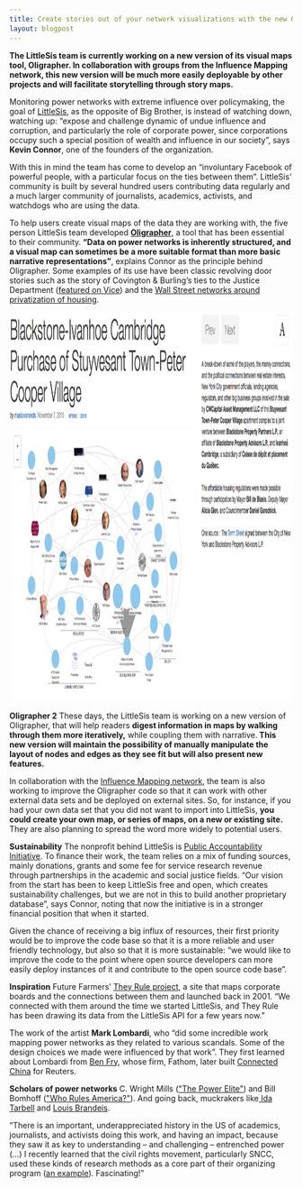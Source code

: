 ```yaml
---
title: Create stories out of your network visualizations with the new Oligrapher
layout: blogpost
---
```


<strong>The LittleSis team is currently working on a new version of its visual maps tool, Oligrapher. In collaboration with groups from the Influence Mapping network, this new version will be much more easily deployable by other projects and will facilitate storytelling through story maps.</strong>

<!--more-->

Monitoring power networks with extreme influence over policymaking, the goal of <a href="http://littlesis.org" target="_blank">LittleSis</a>, as the opposite of Big Brother, is instead of watching down, watching up: “expose and challenge dynamic of undue influence and corruption, and particularly the role of corporate power, since corporations occupy such a special position of wealth and influence in our society”, says <strong>Kevin Connor</strong>, one of the founders of the organization.

With this in mind the team has come to develop an “involuntary Facebook of powerful people, with a particular focus on the ties between them”. LittleSis’ community is built by several hundred users contributing data regularly and a much larger community of journalists, academics, activists, and watchdogs who are using the data.

To help users create visual maps of the data they are working with, the five person LittleSis team developed <a href="http://littlesis.org/oligrapher" target="_blank"><strong>Oligrapher</strong></a>, a tool that has been essential to their community.<strong> “Data on power networks is inherently structured, and a visual map can sometimes be a more suitable format than more basic narrative representations”</strong>, explains Connor as the principle behind Oligrapher. Some examples of its use have been classic revolving door stories such as the story of Covington &amp; Burling’s ties to the Justice Department (<a href="https://news.vice.com/article/how-eric-holders-corporate-law-firm-is-turning-into-shadow-justice-department">featured on Vice</a>) and the <a href="http://littlesis.org/maps/1079-blackstone-ivanhoe-cambridge-purchase-of-stuyvesant-town-peter-cooper-village">Wall Street networks around privatization of housing</a>.

<img class="size-full wp-image-554 aligncenter" src="/assets/images/Oligrapher-1.png" alt="Oligrapher1" width="1239" height="691" />

<strong>Oligrapher 2</strong>
These days, the LittleSis team is working on a new version of Oligrapher, that will help readers <strong>digest information in maps by walking through them more iteratively,</strong> while coupling them with narrative.<strong> This new version will maintain the possibility of manually manipulate the layout of nodes and edges as they see fit but will also present new features.</strong>

In collaboration with the <a href="http://influencemapping.org" target="_blank">Influence Mapping network</a>, the team is also working to improve the Oligrapher code so that it can work with other external data sets and be deployed on external sites. So, for instance, if you had your own data set that you did not want to import into LittleSis, <strong>you could create your own map, or series of maps, on a new or existing site. </strong>They are also planning to spread the word more widely to potential users.

<strong>Sustainability</strong>
The nonprofit behind LittleSis is <a href="http://public-accountability.org" target="_blank">Public Accountability Initiative</a>. To finance their work, the team relies on a mix of funding sources, mainly donations, grants and some fee for service research revenue through partnerships in the academic and social justice fields. “Our vision from the start has been to keep LittleSis free and open, which creates sustainability challenges, but we are not in this to build another proprietary database”, says Connor, noting that now the initiative is in a stronger financial position that when it started.

Given the chance of receiving a big influx of resources, their first priority would be to improve the code base so that it is a more reliable and user friendly technology, but also so that it is more sustainable: “we would like to improve the code to the point where open source developers can more easily deploy instances of it and contribute to the open source code base”.

<strong>Inspiration</strong>
Future Farmers’ <a href="http://theyrule.net" target="_blank">They Rule project</a>, a site that maps corporate boards and the connections between them and launched back in 2001. “We connected with them around the time we started LittleSis, and They Rule has been drawing its data from the LittleSis API for a few years now.”

The work of the artist <strong>Mark Lombardi</strong>, who “did some incredible work mapping power networks as they related to various scandals. Some of the design choices we made were influenced by that work”. They first learned about Lombardi from <a href="http://benfry.com/exd09/" target="_blank">Ben Fry</a>, whose firm, Fathom, later built <a href="http://china.fathom.info/" target="_blank">Connected China</a> for Reuters.

<strong>Scholars of power networks</strong>
C. Wright Mills (<a href="https://en.wikipedia.org/wiki/The_Power_Elite" target="_blank">"The Power Elite"</a>) and Bill Bomhoff (<a href="http://www2.ucsc.edu/whorulesamerica" target="_blank">"Who Rules America?"</a>).
And going back, muckrakers like<a href="https://en.wikipedia.org/wiki/Ida_Tarbell" target="_blank"> Ida Tarbell</a> and <a href="https://es.wikipedia.org/wiki/Louis_Brandeis" target="_blank">Louis Brandeis</a>.

“There is an important, underappreciated history in the US of academics, journalists, and activists doing this work, and having an impact, because they saw it as key to understanding – and challenging – entrenched power (…) I recently learned that the civil rights movement, particularly SNCC, used these kinds of research methods as a core part of their organizing program (<a href="http://www.educationanddemocracy.org/FSCfiles/C_CC4a_MSPowerStructure.htm" target="_blank">an example</a>). Fascinating!”

